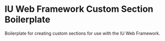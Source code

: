 # IU Web Framework Custom Section Boilerplate

Boilerplate for creating custom sections for use with the IU Web Framework.
